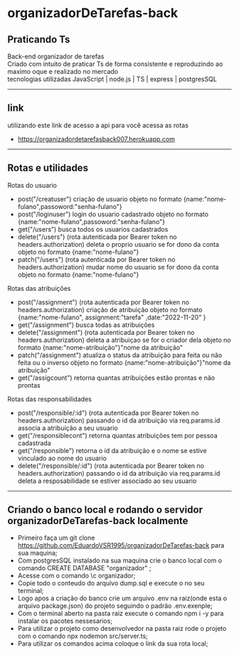 # organizadorDeTarefas-back

Praticando Ts
-------------------------------------------------------------------------------------------------------

Back-end organizador de tarefas <br/>
Criado com intuito de praticar Ts de forma consistente e reproduzindo ao maximo oque e realizado no mercado<br>
tecnologias utilizadas JavaScript | node.js | TS | express | postgresSQL  

-------------------------------------------------------------------------------------------------------
## link

utilizando este link de acesso a api para você acessa as rotas

- https://organizadordetarefasback007.herokuapp.com

-------------------------------------------------------------------------------------------------------

## Rotas e utilidades
Rotas do usuario
- post("/creatuser") criação de usuario objeto no formato {name:"nome-fulano",passoword:"senha-fulano"}
- post("/loginuser") login do usuario cadastrado objeto no formato {name:"nome-fulano",passoword:"senha-fulano"}
- get("/users") busca todos os usuarios cadastrados
- delete("/users") (rota autenticada por Bearer token no headers.authorization) deleta o proprio usuario se for dono da conta objeto no formato {name:"nome-fulano"}
- patch("/users") (rota autenticada por Bearer token no headers.authorization) mudar nome do usuario se for dono da conta objeto no formato {name:"nome-fulano"}

Rotas das atribuições
- post("/assignment") (rota autenticada por Bearer token no headers.authorization) criação de atribuição objeto no formato {name:"nome-fulano", assignment:"tarefa" ,date:"2022-11-20" }
- get("/assignment") busca todas as atribuições
- delete("/assignment") (rota autenticada por Bearer token no headers.authorization) deleta a atribuiçao se for o criador dela objeto no formato {name:"nome-atribuição"}"nome da atribuição"
- patch("/assignment") atualiza o status da atribuição para feita ou não feita ou o inverso objeto no formato {name:"nome-atribuição"}"nome da atribuição"
- get("/assigcount") retorna quantas atribuições estão prontas e não prontas

Rotas das responsabilidades
- post("/responsible/:id") (rota autenticada por Bearer token no headers.authorization) passando o id da atribuição via req.params.id associa a atribuição a seu usuario
- get("/responsiblecont") retorna quantas atribuições tem por pessoa cadastrada
- get("/responsible") retorna o id da atribuição e o nome se estive vinculado ao nome do usuario 
- delete("/responsible/:id") (rota autenticada por Bearer token no headers.authorization) passando o id da atribuição via req.params.id deleta a resposabilidade se estiver associado ao seu usuario

-------------------------------------------------------------------------------------------------------
## Criando o banco local e rodando o servidor organizadorDeTarefas-back localmente

- Primeiro faça um git clone https://github.com/EduardoVSR1995/organizadorDeTarefas-back para sua maquina;
- Com postgresSQL instalado na sua maquina crie o banco local com o comando CREATE DATABASE "organizador" ;
- Acesse com o comando \c organizador;
- Copie todo o conteudo do arquivo dump.sql e execute o no seu terminal;
- Logo apos a criação do banco crie um arquivo .env na raiz(onde esta o arquivo package.json) do projeto seguindo o padrâo .env.exenple;
- Com o terminal aberto na pasta raiz execute o comando npm i -y para instalar os pacotes nessesarios;
- Para utilizar o projeto como desenvolvedor na pasta raiz rode o projeto com o comando npx nodemon src/server.ts;
- Para utilizar os comandos acima coloque o link da sua rota local; 


 
